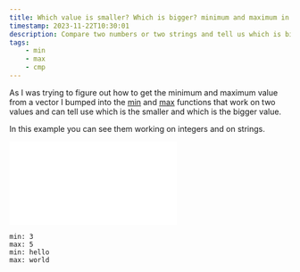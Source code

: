 ```yaml
---
title: Which value is smaller? Which is bigger? minimum and maximum in Rust
timestamp: 2023-11-22T10:30:01
description: Compare two numbers or two strings and tell us which is bigger and which is smaller.
tags:
    - min
    - max
    - cmp
---
```



As I was trying to figure out how to get the minimum and maximum value from a vector I bumped into
the [min](https://doc.rust-lang.org/std/cmp/fn.min.html) and [max](https://doc.rust-lang.org/std/cmp/fn.max.html)
functions that work on two values and can tell use which is the smaller and which is the bigger value.

In this example you can see them working on integers and on strings.

![](examples/min-max/src/main.rs)


```
min: 3
max: 5
min: hello
max: world
```

